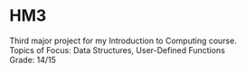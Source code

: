 # HM3
Third major project for my Introduction to Computing course.  
Topics of Focus: Data Structures, User-Defined Functions  
Grade: 14/15
